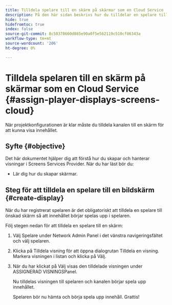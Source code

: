 ```yaml
---
title: Tilldela spelare till en skärm på skärmar som en Cloud Service
description: På den här sidan beskrivs hur du tilldelar en spelare till en skärm på skärmar som en Cloud Service.
hide: true
hidefromtoc: true
index: false
source-git-commit: 8c58378660d865e90a0f5e562119c510cf86343a
workflow-type: tm+mt
source-wordcount: '206'
ht-degree: 0%

---
```



# Tilldela spelaren till en skärm på skärmar som en Cloud Service {#assign-player-displays-screens-cloud}

När projektkonfigurationen är klar måste du tilldela kanalen till en skärm för att kunna visa innehållet.

## Syfte {#objective}

Det här dokumentet hjälper dig att förstå hur du skapar och hanterar visningar i Screens Services Provider. När du har läst bör du:

* Lär dig hur du skapar skärmar.

## Steg för att tilldela en spelare till en bildskärm {#create-display}

När du har registrerat spelaren är det obligatoriskt att tilldela en spelare till önskad skärm så att innehållet börjar spelas upp i spelaren.

Följ stegen nedan för att tilldela en spelare till en skärm:

1. Välj Spelare under Network Admin Panel i det vänstra navigeringsfältet och välj spelaren.

1. Klicka på Tilldela visning för att öppna dialogrutan Tilldela en visning. Markera visningen i listan och klicka på Välj.

1. När du har klickat på Välj visas den tilldelade visningen under ASSIGNERAD VISNINGSPanel.

   Nu tilldelas visningen till spelaren och kanalen börjar spela upp innehållet.

   Spelaren bör nu hämta och börja spela upp innehåll. Grattis!

